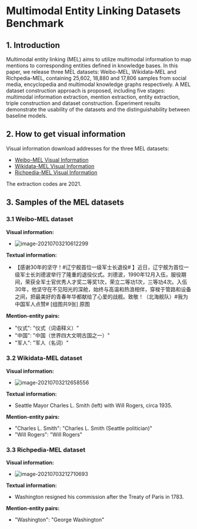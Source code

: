 # Multimodal Entity Linking Datasets Benchmark

## 1. Introduction

Multimodal entity linking (MEL) aims to utilize multimodal information to map mentions to corresponding entities defined in knowledge bases. In this paper, we release three MEL datasets: Weibo-MEL, Wikidata-MEL and Richpedia-MEL, containing 25,602, 18,880 and 17,806 samples from social media, encyclopedia and multimodal knowledge graphs respectively. A MEL dataset construction approach is proposed, including five stages: multimodal information extraction, mention extraction, entity extraction, triple construction and dataset construction. Experiment results demonstrate the usability of the datasets and the distinguishability between baseline models.

## 2. How to get visual information

Visual information download addresses for the three MEL datasets:
* [Weibo-MEL Visual Information](https://pan.baidu.com/s/1VTzzKXpORziookJiHKwWKw)
* [Wikidata-MEL Visual Information](https://pan.baidu.com/s/1FbhgMZ-w2DdAPLgCBDvKtQ)
* [Richpedia-MEL Visual Information](https://pan.baidu.com/s/1lt-SmWUX5GAmLRNWggDkXQ?from=init#list/path=%2Fsharelink653312845-459959024382112%2Fimage&parentPath=%2Fsharelink653312845-459959024382112)

The extraction codes are 2021.

## 3. Samples of the MEL datasets

### 3.1 Weibo-MEL dataset

**Visual information:**

* ![image-20210703210612299](https://markdown-bluestragglers.oss-cn-beijing.aliyuncs.com/image-20210703210612299.png)

**Textual information:**

* 【感谢30年的坚守！#辽宁舰首位一级军士长退役# 】近日，辽宁舰为首位一级军士长刘德波举行了隆重的退役仪式。刘德波，1990年12月入伍，服役期间，荣获全军士官优秀人才奖二等奖1次，荣立二等功1次，三等功4次。入伍30年，他坚守在不见阳光的深舱，始终与高温和热浪相伴，穿梭于管路和设备之间，把最美好的青春年华都献给了心爱的战舰。致敬！（北海舰队）#我为中国军人点赞# [组图共9张] 原图

**Mention-entity pairs:**

* "仪式": "仪式（词语释义）"
* "中国": "中国（世界四大文明古国之一）"
* "军人": "军人（名词）"

### 3.2 Wikidata-MEL dataset

**Visual information:**

* ![image-20210703212658556](https://markdown-bluestragglers.oss-cn-beijing.aliyuncs.com/image-20210703212658556.png)

**Textual information:**

* Seattle Mayor Charles L. Smith (left) with Will Rogers, circa 1935.

**Mention-entity pairs:**

* "Charles L. Smith": "Charles L. Smith (Seattle politician)"
* "Will Rogers": "Will Rogers"

### 3.3 Richpedia-MEL dataset

**Visual information:**

* ![image-20210703212710693](https://markdown-bluestragglers.oss-cn-beijing.aliyuncs.com/image-20210703212710693.png)

**Textual information:**

* Washington resigned his commission after the Treaty of Paris in 1783.

**Mention-entity pairs:**

* "Washington": "George Washington"
